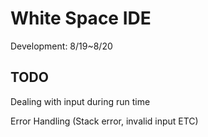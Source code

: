 # White Space IDE

Development: 8/19~8/20

## TODO
Dealing with input during run time

Error Handling (Stack error, invalid input ETC)
